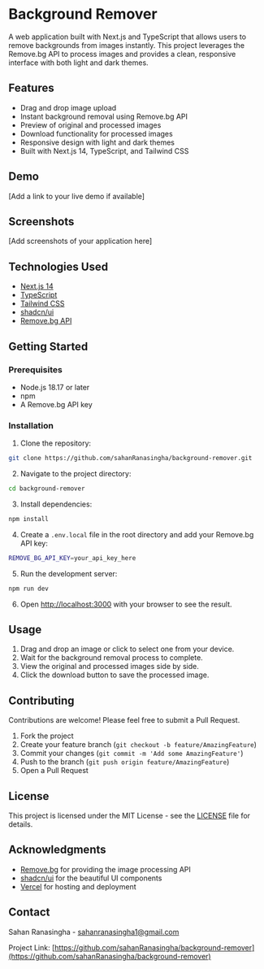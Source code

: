# Background Remover

A web application built with Next.js and TypeScript that allows users to remove backgrounds from images instantly. This project leverages the Remove.bg API to process images and provides a clean, responsive interface with both light and dark themes.

## Features

- Drag and drop image upload
- Instant background removal using Remove.bg API
- Preview of original and processed images
- Download functionality for processed images
- Responsive design with light and dark themes
- Built with Next.js 14, TypeScript, and Tailwind CSS

## Demo

[Add a link to your live demo if available]

## Screenshots

[Add screenshots of your application here]

## Technologies Used

- [Next.js 14](https://nextjs.org/)
- [TypeScript](https://www.typescriptlang.org/)
- [Tailwind CSS](https://tailwindcss.com/)
- [shadcn/ui](https://ui.shadcn.com/)
- [Remove.bg API](https://www.remove.bg/api)

## Getting Started

### Prerequisites

- Node.js 18.17 or later
- npm
- A Remove.bg API key

### Installation

1. Clone the repository:
```sh
git clone https://github.com/sahanRanasingha/background-remover.git
```

2. Navigate to the project directory:
```sh
cd background-remover
```

3. Install dependencies:
```sh
npm install
```

4. Create a `.env.local` file in the root directory and add your Remove.bg API key:
```sh
REMOVE_BG_API_KEY=your_api_key_here
```

5. Run the development server:
```sh
npm run dev
```

6. Open [http://localhost:3000](http://localhost:3000) with your browser to see the result.

## Usage

1. Drag and drop an image or click to select one from your device.
2. Wait for the background removal process to complete.
3. View the original and processed images side by side.
4. Click the download button to save the processed image.

## Contributing

Contributions are welcome! Please feel free to submit a Pull Request.

1. Fork the project
2. Create your feature branch (`git checkout -b feature/AmazingFeature`)
3. Commit your changes (`git commit -m 'Add some AmazingFeature'`)
4. Push to the branch (`git push origin feature/AmazingFeature`)
5. Open a Pull Request

## License

This project is licensed under the MIT License - see the [LICENSE](LICENSE) file for details.

## Acknowledgments

- [Remove.bg](https://www.remove.bg/) for providing the image processing API
- [shadcn/ui](https://ui.shadcn.com/) for the beautiful UI components
- [Vercel](https://vercel.com/) for hosting and deployment

## Contact

Sahan Ranasingha - sahanranasingha1@gmail.com

Project Link: [https://github.com/sahanRanasingha/background-remover](https://github.com/sahanRanasingha/background-remover)
